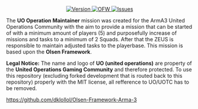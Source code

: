 <p align="center">
    <a href="https://github.com/PaxJaromeMalues/uo_operation_maintainer/releases/latest">
        <img src="https://img.shields.io/badge/Version-0.0.1-red.svg" alt="Version">
    </a>
	<a href="https://github.com/dklollol/Olsen-Framework-Arma-3/releases/tag/3.3.3">
        <img src="https://img.shields.io/badge/OFW-3.3.3-blue.svg" alt="OFW">
    </a>
    <a href="https://github.com/PaxJaromeMalues/uo_operation_maintainer/issues">
        <img src="https://img.shields.io/github/issues-raw/PaxJaromeMalues/uo_operation_maintainer.svg?label=Issues" alt="Issues">
    </a>
</p>

The **UO Operation Maintainer** mission was created for the ArmA3 United Operations Community with the aim to provide a mission that can be started of with a minimum amount of players (5) and purposefully increase of missions and tasks to a minimum of 2 Squads. After that the ZEUS is responsible to maintain adjusted tasks to the playerbase.
This mission is based upon the **Olsen Framework**.

**Legal Notice:**
The name and logo of **UO (united operations)** are property of the **United Operations Gaming Community** and therefore protected.
To use this repository (excluding forked development that is routed back to this repository) properly with the MIT license, all refference to UO/UOTC has to be removed.

https://github.com/dklollol/Olsen-Framework-Arma-3